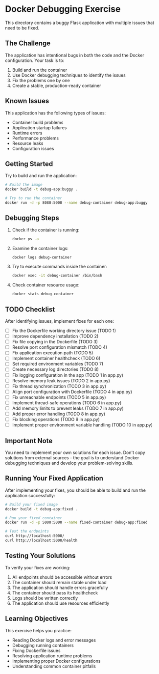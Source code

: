 # Docker Debugging Exercise

This directory contains a buggy Flask application with multiple issues that need to be fixed.

## The Challenge

The application has intentional bugs in both the code and the Docker configuration. Your task is to:

1. Build and run the container
2. Use Docker debugging techniques to identify the issues
3. Fix the problems one by one
4. Create a stable, production-ready container

## Known Issues

This application has the following types of issues:

- Container build problems
- Application startup failures
- Runtime errors
- Performance problems
- Resource leaks
- Configuration issues

## Getting Started

Try to build and run the application:

```bash
# Build the image
docker build -t debug-app:buggy .

# Try to run the container
docker run -d -p 8080:5000 --name debug-container debug-app:buggy
```

## Debugging Steps

1. Check if the container is running:
   ```bash
   docker ps -a
   ```

2. Examine the container logs:
   ```bash
   docker logs debug-container
   ```

3. Try to execute commands inside the container:
   ```bash
   docker exec -it debug-container /bin/bash
   ```

4. Check container resource usage:
   ```bash
   docker stats debug-container
   ```

## TODO Checklist

After identifying issues, implement fixes for each one:

- [ ] Fix the Dockerfile working directory issue (TODO 1)
- [ ] Improve dependency installation (TODO 2)
- [ ] Fix file copying in the Dockerfile (TODO 3)
- [ ] Resolve port configuration mismatch (TODO 4)
- [ ] Fix application execution path (TODO 5)
- [ ] Implement container healthcheck (TODO 6)
- [ ] Set required environment variables (TODO 7)
- [ ] Create necessary log directories (TODO 8)
- [ ] Fix logging configuration in the app (TODO 1 in app.py)
- [ ] Resolve memory leak issues (TODO 2 in app.py)
- [ ] Fix thread synchronization (TODO 3 in app.py)
- [ ] Align port configuration with Dockerfile (TODO 4 in app.py)
- [ ] Fix unreachable endpoints (TODO 5 in app.py)
- [ ] Implement thread-safe operations (TODO 6 in app.py)
- [ ] Add memory limits to prevent leaks (TODO 7 in app.py)
- [ ] Add proper error handling (TODO 8 in app.py)
- [ ] Fix blocking operations (TODO 9 in app.py)
- [ ] Implement proper environment variable handling (TODO 10 in app.py)

## Important Note

You need to implement your own solutions for each issue. Don't copy solutions from external sources - the goal is to understand Docker debugging techniques and develop your problem-solving skills.

## Running Your Fixed Application

After implementing your fixes, you should be able to build and run the application successfully:

```bash
# Build your fixed image
docker build -t debug-app:fixed .

# Run your fixed container
docker run -d -p 5000:5000 --name fixed-container debug-app:fixed

# Test the endpoints
curl http://localhost:5000/
curl http://localhost:5000/health
```

## Testing Your Solutions

To verify your fixes are working:

1. All endpoints should be accessible without errors
2. The container should remain stable under load
3. The application should handle errors gracefully
4. The container should pass its healthcheck
5. Logs should be written correctly
6. The application should use resources efficiently

## Learning Objectives

This exercise helps you practice:

- Reading Docker logs and error messages
- Debugging running containers
- Fixing Dockerfile issues
- Resolving application runtime problems
- Implementing proper Docker configurations
- Understanding common container pitfalls 